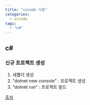 ```yaml
---
title: "vscode 사용"
categories:
  - vscode
tags:
  - "c#"
---
```


## c#
### 신규 프로젝트 생성
1. 새폴더 생성
2. "dotnet new console" : 프로젝트 생성
3. "dotnet run" : 프로젝트 빌드

[출처](https://docs.microsoft.com/ko-kr/dotnet/core/tutorials/with-visual-studio-code)



